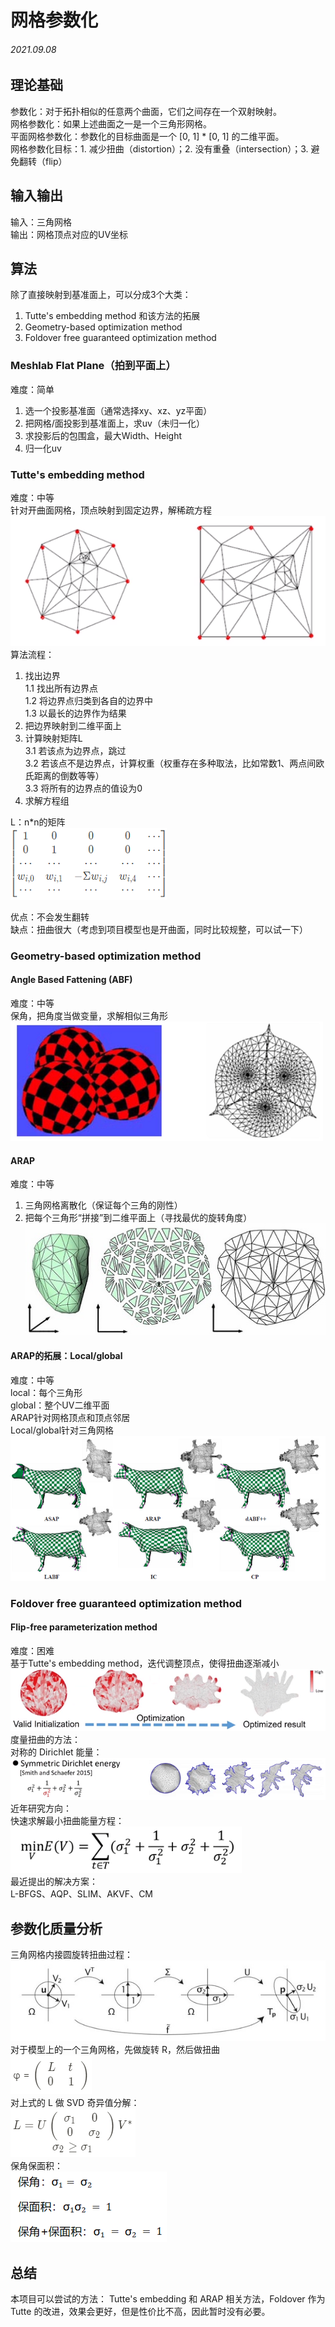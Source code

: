 网格参数化 
=================
###### 2021.09.08

## 理论基础
参数化：对于拓扑相似的任意两个曲面，它们之间存在一个双射映射。  
网格参数化：如果上述曲面之一是一个三角形网格。  
平面网格参数化：参数化的目标曲面是一个 [0, 1] * [0, 1] 的二维平面。  
网格参数化目标：1. 减少扭曲（distortion）；2. 没有重叠（intersection）；3. 避免翻转（flip）

## 输入输出
输入：三角网格  
输出：网格顶点对应的UV坐标

## 算法
除了直接映射到基准面上，可以分成3个大类：  
1. Tutte's embedding method 和该方法的拓展
2. Geometry-based optimization method
3. Foldover free guaranteed optimization method

### Meshlab Flat Plane（拍到平面上） 
难度：简单  
1. 选一个投影基准面（通常选择xy、xz、yz平面）
2. 把网格/面投影到基准面上，求uv（未归一化）
3. 求投影后的包围盒，最大Width、Height
4. 归一化uv

### Tutte's embedding method
难度：中等  
针对开曲面网格，顶点映射到固定边界，解稀疏方程  
![Tutte](pic/tutte.png)  
算法流程：
1. 找出边界  
1.1 找出所有边界点  
1.2 将边界点归类到各自的边界中  
1.3 以最长的边界作为结果  
2. 把边界映射到二维平面上
3. 计算映射矩阵L  
3.1 若该点为边界点，跳过  
3.2 若该点不是边界点，计算权重（权重存在多种取法，比如常数1、两点间欧氏距离的倒数等等）  
3.3 将所有的边界点的值设为0  
4. 求解方程组  

L：n*n的矩阵  
![L](pic/Tutte-embedding-L.png)  

优点：不会发生翻转  
缺点：扭曲很大（考虑到项目模型也是开曲面，同时比较规整，可以试一下）

### Geometry-based optimization method
#### Angle Based Fattening (ABF)
难度：中等  
保角，把角度当做变量，求解相似三角形  
![ABF](pic/abf.png)  

#### ARAP
难度：中等  
1. 三角网格离散化（保证每个三角的刚性）
2. 把每个三角形“拼接”到二维平面上（寻找最优的旋转角度）  
![ARAP](pic/arap.jpg)  

#### ARAP的拓展：Local/global
难度：中等  
local：每个三角形  
global：整个UV二维平面  
ARAP针对网格顶点和顶点邻居  
Local/global针对三角网格  
![Local/global](pic/local_global.png)  

### Foldover free guaranteed optimization method
#### Flip-free parameterization method
难度：困难  
基于Tutte's embedding method，迭代调整顶点，使得扭曲逐渐减小  
![flip-free](pic/flip-free.png)
度量扭曲的方法：  
对称的 Dirichlet 能量：  
![Dirichlet Energy](pic/Dirichlet-Energy.png)  
近年研究方向：  
快速求解最小扭曲能量方程：  
![MinE](pic/minE.png)    
最近提出的解决方案：  
L-BFGS、AQP、SLIM、AKVF、CM  

## 参数化质量分析
三角网格内接圆旋转扭曲过程：  
![pic](pic/ConformalAndAuthalic.jpg)  
对于模型上的一个三角网格，先做旋转 R，然后做扭曲  
![pic](pic/φ.png)   
对上式的 L 做 SVD 奇异值分解：  
![pic](pic/L.png)  
保角保面积：  
![pic](pic/σ.png)    

## 总结
本项目可以尝试的方法：
Tutte's embedding 和 ARAP 相关方法，Foldover 作为 Tutte 的改进，效果会更好，但是性价比不高，因此暂时没有必要。